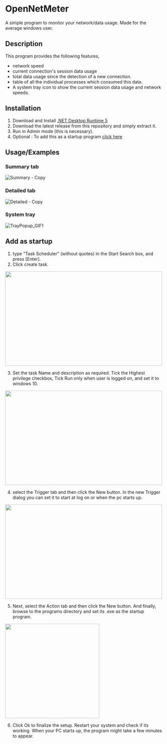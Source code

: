 
# OpenNetMeter

A simple program to monitor your network/data usage. Made for the average windows user.

## Description

This program provides the following features,

- network speed
- current connection's session data usage 
- total data usage since the detection of a new connection.
- table of all the individual processes which consumed this data.
- A system tray icon to show the current session data usage and network speeds.

## Installation

1. Download and Install [.NET Desktop Runtime 5](https://dotnet.microsoft.com/en-us/download/dotnet/5.0)
2. Download the latest release from this repository and simply extract it.
3. Run in Admin mode (this is necessary).
4. Optional : To add this as a startup program <a href="#startup">click here</a>
    
## Usage/Examples

### Summary tab

![Summary - Copy](https://user-images.githubusercontent.com/27722888/151661081-e8bb7411-eba3-4078-9ac2-47075f45b880.png)

### Detailed tab

![Detailed - Copy](https://user-images.githubusercontent.com/27722888/151661086-44ead811-858e-4db6-af9d-dd1ad1dd5d4b.png)


### System tray

![TrayPopup_GIF1](https://user-images.githubusercontent.com/27722888/151661088-71349a72-f687-48be-ad33-805f7bf6771d.gif)


<div id="startup"></div>

## Add as startup

1. type "Task Scheduler" (without quotes) in the Start Search box, and press [Enter].
2. Click create task.

<img src="https://user-images.githubusercontent.com/27722888/149656312-7803b97a-884f-4e1e-bd9c-b75cbfab38db.png" width="500" height="300"/>

3. Set the task Name and description as required. Tick the Highest privilege checkbox, Tick Run only when user is logged on, and set it to windows 10.

<img src="https://user-images.githubusercontent.com/27722888/149656420-3f3e0808-b813-446f-9b04-ef353b0635d3.png" width="500" height="300"/>

4. select the Trigger tab and then click the New button. In the new Trigger dialog you can set it to start at log on or when the pc starts up.

<img src="https://user-images.githubusercontent.com/27722888/149656678-d9cd516e-65e2-49d3-8805-e82f3c60bb11.png" width="500" height="300"/>

5. Next, select the Action tab and then click the New button. And finally, browse to the programs directory and set its .exe as the startup program.

<img src="https://user-images.githubusercontent.com/27722888/149656782-1de149b1-d8dc-42b9-b765-bba07186032b.png" width="300" height="300"/>

6. Click Ok to finalize the setup. Restart your system and check if its working. When your PC starts up, the program might take a few minutes to appear.
